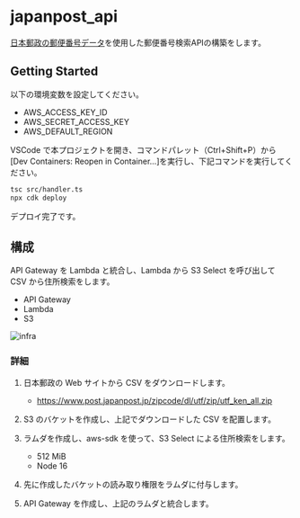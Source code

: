 # japanpost_api

[日本郵政の郵便番号データ](https://www.post.japanpost.jp/zipcode/dl/utf-zip.html)を使用した郵便番号検索APIの構築をします。

## Getting Started

以下の環境変数を設定してください。

- AWS_ACCESS_KEY_ID
- AWS_SECRET_ACCESS_KEY
- AWS_DEFAULT_REGION

VSCode で本プロジェクトを開き、コマンドパレット（Ctrl+Shift+P）から[Dev Containers: Reopen in Container...]を実行し、下記コマンドを実行してください。

```sh
tsc src/handler.ts
npx cdk deploy
```

デプロイ完了です。

## 構成

API Gateway を Lambda と統合し、Lambda から S3 Select を呼び出して CSV から住所検索をします。

- API Gateway
- Lambda
- S3

![infra](https://github.com/CASL0/japanpost_api/assets/28913760/cde13848-1da3-4318-bedd-de3b4bed2103)

### 詳細

1. 日本郵政の Web サイトから CSV をダウンロードします。

   - https://www.post.japanpost.jp/zipcode/dl/utf/zip/utf_ken_all.zip

1. S3 のバケットを作成し、上記でダウンロードした CSV を配置します。
1. ラムダを作成し、aws-sdk を使って、S3 Select による住所検索をします。
   - 512 MiB
   - Node 16
1. 先に作成したバケットの読み取り権限をラムダに付与します。
1. API Gateway を作成し、上記のラムダと統合します。
